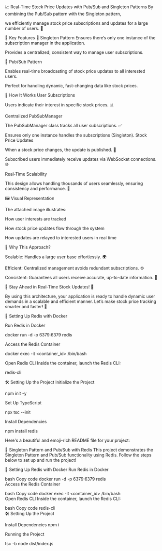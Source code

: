 📈 Real-Time Stock Price Updates with Pub/Sub and Singleton Patterns
By combining the Pub/Sub pattern with the Singleton pattern, 

we efficiently manage stock price subscriptions and updates for a large number of users. 🚀



🌟 Key Features
🧩 Singleton Pattern
Ensures there’s only one instance of the subscription manager in the application.


Provides a centralized, consistent way to manage user subscriptions.


🔔 Pub/Sub Pattern


Enables real-time broadcasting of stock price updates to all interested users.


Perfect for handling dynamic, fast-changing data like stock prices.


🎯 How It Works
User Subscriptions

Users indicate their interest in specific stock prices. 📊


Centralized PubSubManager

The PubSubManager class tracks all user subscriptions. ✅


Ensures only one instance handles the subscriptions (Singleton).
Stock Price Updates

When a stock price changes, the update is published. 🔄


Subscribed users immediately receive updates via WebSocket connections. 🌐


Real-Time Scalability



This design allows handling thousands of users seamlessly, ensuring consistency and performance. 🌟




🖼️ Visual Representation


The attached image illustrates:



How user interests are tracked


How stock price updates flow through the system


How updates are relayed to interested users in real time


🚀 Why This Approach?


Scalable: Handles a large user base effortlessly. 🌍


Efficient: Centralized management avoids redundant subscriptions. ⚙️


Consistent: Guarantees all users receive accurate, up-to-date information. 🔄


🌟 Stay Ahead in Real-Time Stock Updates! 💼


By using this architecture, your application is ready to handle dynamic user demands in a scalable and efficient manner. Let’s make stock price tracking smarter and faster! 🚀



🐳 Setting Up Redis with Docker

Run Redis in Docker

docker run -d -p 6379:6379 redis  

Access the Redis Container

docker exec -it <container_id> /bin/bash  


Open Redis CLI
Inside the container, launch the Redis CLI:

redis-cli  


🛠️ Setting Up the Project
Initialize the Project

npm init -y  


Set Up TypeScript

npx tsc --init  


Install Dependencies

npm install redis  




Here's a beautiful and emoji-rich README file for your project:

🚀 Singleton Pattern and Pub/Sub with Redis
This project demonstrates the Singleton Pattern and Pub/Sub functionality using Redis. Follow the steps below to set up and run the project!

🐳 Setting Up Redis with Docker
Run Redis in Docker

bash
Copy code
docker run -d -p 6379:6379 redis  
Access the Redis Container

bash
Copy code
docker exec -it <container_id> /bin/bash  
Open Redis CLI
Inside the container, launch the Redis CLI:

bash
Copy code
redis-cli  
🛠️ Setting Up the Project

Install Dependencies
npm i 

Running the Project 

tsc -b
node dist/index.js


